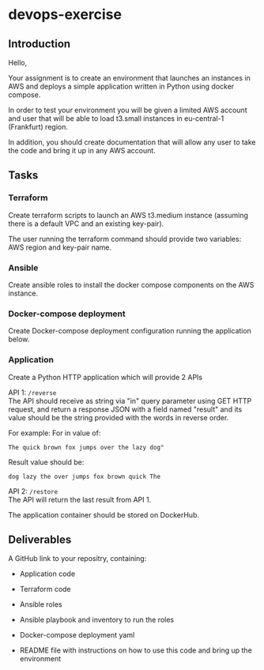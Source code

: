 # devops-exercise

## Introduction

Hello, 

Your assignment is to create an environment that launches an instances in AWS and deploys a simple application written in Python using docker compose.

In order to test your environment you will be given a limited AWS account and user that will be able to load t3.small instances in eu-central-1 (Frankfurt) region.

In addition, you should create documentation that will allow any user to take the code and bring it up in any AWS account.

## Tasks

### Terraform
Create terraform scripts to launch an AWS t3.medium instance (assuming there is a default VPC and an existing key-pair).

The user running the terraform command should provide two variables: AWS region and key-pair name.

### Ansible
Create ansible roles to install the docker compose components on the AWS instance.

### Docker-compose deployment
Create Docker-compose deployment configuration running the application below.

### Application
Create a Python HTTP application which will provide 2 APIs 

API 1: `/reverse`  
The API should receive as string via "in" query parameter using GET HTTP request, and return a response JSON with a field named "result" and its value should be the string provided with the words in reverse order.

For example:
For in value of:
```
The quick brown fox jumps over the lazy dog"
```
Result value should be:
```
dog lazy the over jumps fox brown quick The
```

API 2: `/restore`  
The API will return the last result from API 1.



The application container should be stored on DockerHub.


## Deliverables
A GitHub link to your repositry, containing:

* Application code

* Terraform code

* Ansible roles

* Ansible playbook and inventory to run the roles

* Docker-compose deployment yaml

* README file with instructions on how to use this code and bring up the environment

